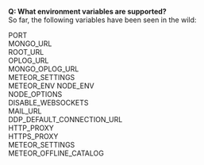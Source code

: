 **Q:  What environment variables are supported?**  
So far, the following variables have been seen in the wild:  

PORT  
MONGO_URL  
ROOT_URL  
OPLOG_URL  
MONGO_OPLOG_URL   
METEOR_SETTINGS  
METEOR_ENV
NODE_ENV  
NODE_OPTIONS  
DISABLE_WEBSOCKETS  
MAIL_URL  
DDP_DEFAULT_CONNECTION_URL  
HTTP_PROXY  
HTTPS_PROXY  
METEOR_SETTINGS   
METEOR_OFFLINE_CATALOG  
